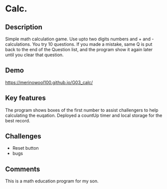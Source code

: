 # Calc.

## Description
Simple math calculation game. Use upto two digits numbers and + and - calculations.  You try 10 questions.  If you made a mistake, same Q is put back to the end of the Question list, and the program show it again later until you clear that question.

## Demo
https://merinowool100.github.io/G03_calc/

## Key features
The program shows boxes of the first number to assist challengers to help calculating the euqation.
Deployed a countUp timer and local storage for the best record.

## Challenges
- Reset button
- bugs

## Comments
This is a math education program for my son.
